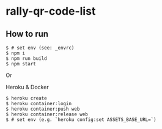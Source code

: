 # rally-qr-code-list

## How to run

```
$ # set env (see: _envrc)
$ npm i
$ npm run build
$ npm start
```

Or

Heroku & Docker

```
$ heroku create
$ heroku container:login
$ heroku container:push web
$ heroku container:release web
$ # set env (e.g. `heroku config:set ASSETS_BASE_URL=`)
```

